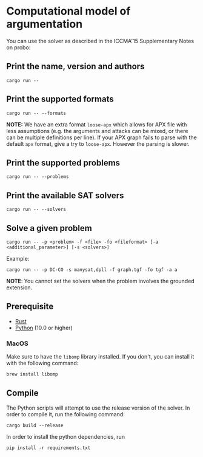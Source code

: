 # Computational model of argumentation

You can use the solver as described in the ICCMA'15 Supplementary Notes on probo:

## Print the name, version and authors
```
cargo run --
```

## Print the supported formats
```
cargo run -- --formats
```
**NOTE:** We have an extra format `loose-apx` which allows for APX file with less assumptions (e.g. the arguments and attacks can be mixed, or there can be multiple definitions per line). If your APX graph fails to parse with the default `apx` format, give a try to `loose-apx`. However the parsing is slower.

## Print the supported problems
```
cargo run -- --problems
```

## Print the available SAT solvers
```
cargo run -- --solvers
```

## Solve a given problem
```
cargo run -- -p <problem> -f <file> -fo <fileformat> [-a <additional_parameter>] [-s <solvers>]
```
Example:
```
cargo run -- -p DC-CO -s manysat,dpll -f graph.tgf -fo tgf -a a
```
**NOTE**: You cannot set the solvers when the problem involves the grounded extension.

## Prerequisite
 - [Rust](https://www.rust-lang.org/)
 - [Python](https://www.python.org/) (10.0 or higher)
### MacOS
Make sure to have the `libomp` library installed. If you don't, you can install it with the following command:
```bash
brew install libomp
```

## Compile
The Python scripts will attempt to use the release version of the solver.
In order to compile it, run the following command:
```
cargo build --release
```
In order to install the python dependencies, run
```
pip install -r requirements.txt
```